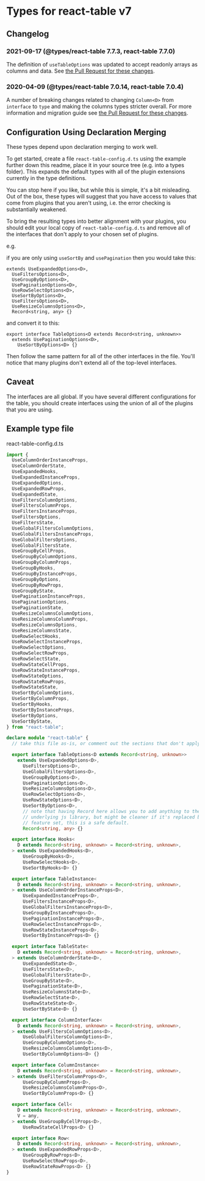 # Types for react-table v7

## Changelog

### 2021-09-17 (@types/react-table 7.7.3, react-table 7.7.0)

The definition of `useTableOptions` was updated to accept readonly arrays as columns and data. See [the Pull Request for these changes](https://github.com/DefinitelyTyped/DefinitelyTyped/pull/55833).

### 2020-04-09 (@types/react-table 7.0.14, react-table 7.0.4)

A number of breaking changes related to changing `Column<D>` from `interface` to `type` and making the columns types stricter overall. For more information and migration guide see [the Pull Request for these changes](https://github.com/DefinitelyTyped/DefinitelyTyped/pull/43714).

## Configuration Using Declaration Merging

These types depend upon declaration merging to work well.

To get started, create a file `react-table-config.d.ts` using the example further down this readme, place it in your source tree (e.g. into a types folder). This expands the default types with all of the plugin extensions currently in the type definitions.

You can stop here if you like, but while this is simple, it's a bit misleading. Out of the box, these types will suggest that you have access to values that come from plugins that you aren't using, i.e. the error checking is substantially weakened.

To bring the resulting types into better alignment with your plugins, you should edit your local copy of `react-table-config.d.ts` and remove all of the interfaces that don't apply to your chosen set of plugins.

e.g.

if you are only using `useSortBy` and `usePagination` then you would take this:

```tsx
extends UseExpandedOptions<D>,
  UseFiltersOptions<D>,
  UseGroupByOptions<D>,
  UsePaginationOptions<D>,
  UseRowSelectOptions<D>,
  UseSortByOptions<D>,
  UseFiltersOptions<D>,
  UseResizeColumnsOptions<D>,
  Record<string, any> {}
```

and convert it to this:

```tsx
export interface TableOptions<D extends Record<string, unknown>>
  extends UsePaginationOptions<D>,
    UseSortByOptions<D> {}
```

Then follow the same pattern for all of the other interfaces in the file. You'll notice that many plugins don't extend all of the top-level interfaces.

## Caveat

The interfaces are all global. If you have several different configurations for the table, you should create interfaces using the union of all of the plugins that you are using.

## Example type file

react-table-config.d.ts

```ts
import {
  UseColumnOrderInstanceProps,
  UseColumnOrderState,
  UseExpandedHooks,
  UseExpandedInstanceProps,
  UseExpandedOptions,
  UseExpandedRowProps,
  UseExpandedState,
  UseFiltersColumnOptions,
  UseFiltersColumnProps,
  UseFiltersInstanceProps,
  UseFiltersOptions,
  UseFiltersState,
  UseGlobalFiltersColumnOptions,
  UseGlobalFiltersInstanceProps,
  UseGlobalFiltersOptions,
  UseGlobalFiltersState,
  UseGroupByCellProps,
  UseGroupByColumnOptions,
  UseGroupByColumnProps,
  UseGroupByHooks,
  UseGroupByInstanceProps,
  UseGroupByOptions,
  UseGroupByRowProps,
  UseGroupByState,
  UsePaginationInstanceProps,
  UsePaginationOptions,
  UsePaginationState,
  UseResizeColumnsColumnOptions,
  UseResizeColumnsColumnProps,
  UseResizeColumnsOptions,
  UseResizeColumnsState,
  UseRowSelectHooks,
  UseRowSelectInstanceProps,
  UseRowSelectOptions,
  UseRowSelectRowProps,
  UseRowSelectState,
  UseRowStateCellProps,
  UseRowStateInstanceProps,
  UseRowStateOptions,
  UseRowStateRowProps,
  UseRowStateState,
  UseSortByColumnOptions,
  UseSortByColumnProps,
  UseSortByHooks,
  UseSortByInstanceProps,
  UseSortByOptions,
  UseSortByState,
} from "react-table";

declare module "react-table" {
  // take this file as-is, or comment out the sections that don't apply to your plugin configuration

  export interface TableOptions<D extends Record<string, unknown>>
    extends UseExpandedOptions<D>,
      UseFiltersOptions<D>,
      UseGlobalFiltersOptions<D>,
      UseGroupByOptions<D>,
      UsePaginationOptions<D>,
      UseResizeColumnsOptions<D>,
      UseRowSelectOptions<D>,
      UseRowStateOptions<D>,
      UseSortByOptions<D>,
      // note that having Record here allows you to add anything to the options, this matches the spirit of the
      // underlying js library, but might be cleaner if it's replaced by a more specific type that matches your
      // feature set, this is a safe default.
      Record<string, any> {}

  export interface Hooks<
    D extends Record<string, unknown> = Record<string, unknown>,
  > extends UseExpandedHooks<D>,
      UseGroupByHooks<D>,
      UseRowSelectHooks<D>,
      UseSortByHooks<D> {}

  export interface TableInstance<
    D extends Record<string, unknown> = Record<string, unknown>,
  > extends UseColumnOrderInstanceProps<D>,
      UseExpandedInstanceProps<D>,
      UseFiltersInstanceProps<D>,
      UseGlobalFiltersInstanceProps<D>,
      UseGroupByInstanceProps<D>,
      UsePaginationInstanceProps<D>,
      UseRowSelectInstanceProps<D>,
      UseRowStateInstanceProps<D>,
      UseSortByInstanceProps<D> {}

  export interface TableState<
    D extends Record<string, unknown> = Record<string, unknown>,
  > extends UseColumnOrderState<D>,
      UseExpandedState<D>,
      UseFiltersState<D>,
      UseGlobalFiltersState<D>,
      UseGroupByState<D>,
      UsePaginationState<D>,
      UseResizeColumnsState<D>,
      UseRowSelectState<D>,
      UseRowStateState<D>,
      UseSortByState<D> {}

  export interface ColumnInterface<
    D extends Record<string, unknown> = Record<string, unknown>,
  > extends UseFiltersColumnOptions<D>,
      UseGlobalFiltersColumnOptions<D>,
      UseGroupByColumnOptions<D>,
      UseResizeColumnsColumnOptions<D>,
      UseSortByColumnOptions<D> {}

  export interface ColumnInstance<
    D extends Record<string, unknown> = Record<string, unknown>,
  > extends UseFiltersColumnProps<D>,
      UseGroupByColumnProps<D>,
      UseResizeColumnsColumnProps<D>,
      UseSortByColumnProps<D> {}

  export interface Cell<
    D extends Record<string, unknown> = Record<string, unknown>,
    V = any,
  > extends UseGroupByCellProps<D>,
      UseRowStateCellProps<D> {}

  export interface Row<
    D extends Record<string, unknown> = Record<string, unknown>,
  > extends UseExpandedRowProps<D>,
      UseGroupByRowProps<D>,
      UseRowSelectRowProps<D>,
      UseRowStateRowProps<D> {}
}
```
